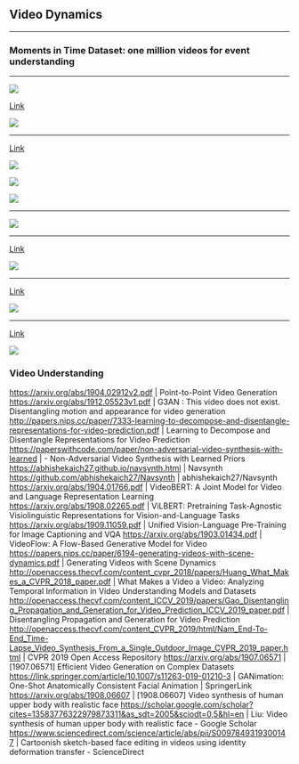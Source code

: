 ## Video Dynamics


---
### Moments in Time Dataset: one million videos for event understanding

---
![](2020-07-22-01-29-57.png)

[Link](https://arxiv.org/pdf/1903.07593.pdf)

![](2020-07-22-01-31-06.png)

---
[Link](https://arxiv.org/pdf/1706.01433.pdf)

![](2020-07-22-01-42-02.png)

![](2020-07-22-01-44-11.png)

![](2020-07-22-01-44-29.png)

---

![](2020-07-22-01-54-13.png)

---
[Link](https://arxiv.org/pdf/1806.01810.pdf)

![](2020-07-22-02-10-43.png)

---
[Link](https://arxiv.org/pdf/1806.04166.pdf)

![](2020-07-22-02-17-52.png)

---
[Link](https://papers.nips.cc/paper/8304-unsupervised-learning-of-object-structure-and-dynamics-from-videos.pdf)

![](2020-07-22-02-24-07.png)


### Video Understanding


https://arxiv.org/abs/1904.02912v2.pdf | Point-to-Point Video Generation
https://arxiv.org/abs/1912.05523v1.pdf | G3AN : This video does not exist. Disentangling motion and appearance for video generation
http://papers.nips.cc/paper/7333-learning-to-decompose-and-disentangle-representations-for-video-prediction.pdf | Learning to Decompose and Disentangle Representations for Video Prediction
https://paperswithcode.com/paper/non-adversarial-video-synthesis-with-learned | - Non-Adversarial Video Synthesis with Learned Priors
https://abhishekaich27.github.io/navsynth.html | Navsynth
https://github.com/abhishekaich27/Navsynth | abhishekaich27/Navsynth
https://arxiv.org/abs/1904.01766.pdf | VideoBERT: A Joint Model for Video and Language Representation Learning
https://arxiv.org/abs/1908.02265.pdf | ViLBERT: Pretraining Task-Agnostic Visiolinguistic Representations for Vision-and-Language Tasks
https://arxiv.org/abs/1909.11059.pdf | Unified Vision-Language Pre-Training for Image Captioning and VQA
https://arxiv.org/abs/1903.01434.pdf | VideoFlow: A Flow-Based Generative Model for Video
https://papers.nips.cc/paper/6194-generating-videos-with-scene-dynamics.pdf | Generating Videos with Scene Dynamics
http://openaccess.thecvf.com/content_cvpr_2018/papers/Huang_What_Makes_a_CVPR_2018_paper.pdf | What Makes a Video a Video: Analyzing Temporal Information in Video Understanding Models and Datasets
http://openaccess.thecvf.com/content_ICCV_2019/papers/Gao_Disentangling_Propagation_and_Generation_for_Video_Prediction_ICCV_2019_paper.pdf | Disentangling Propagation and Generation for Video Prediction
http://openaccess.thecvf.com/content_CVPR_2019/html/Nam_End-To-End_Time-Lapse_Video_Synthesis_From_a_Single_Outdoor_Image_CVPR_2019_paper.html | CVPR 2019 Open Access Repository
https://arxiv.org/abs/1907.06571 | [1907.06571] Efficient Video Generation on Complex Datasets
https://link.springer.com/article/10.1007/s11263-019-01210-3 | GANimation: One-Shot Anatomically Consistent Facial Animation | SpringerLink
https://arxiv.org/abs/1908.06607 | [1908.06607] Video synthesis of human upper body with realistic face
https://scholar.google.com/scholar?cites=13583776322979873311&as_sdt=2005&sciodt=0,5&hl=en | Liu: Video synthesis of human upper body with realistic face - Google Scholar
https://www.sciencedirect.com/science/article/abs/pii/S0097849319300147 | Cartoonish sketch-based face editing in videos using identity deformation transfer - ScienceDirect